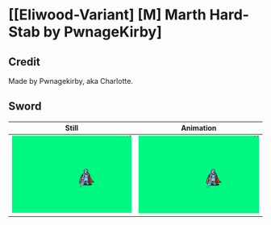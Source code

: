 # [\[Eliwood-Variant\] \[M\] Marth Hard-Stab by PwnageKirby]

## Credit

Made by Pwnagekirby, aka Charlotte.
	
## Sword

| Still | Animation |
| :---: | :-------: |
| ![Sword still](./Sword_000.png) | ![Sword animation](./Sword.gif) |
